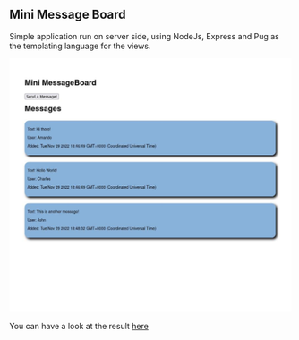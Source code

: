 ## Mini Message Board

Simple application run on server side, using NodeJs, Express and Pug as the templating language for the views.

<img src='./mini-message-board.jpg'>

You can have a look at the result <a href='https://mini-message-board-qm5j.onrender.com/'>here</a>
